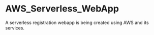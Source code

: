 # AWS_Serverless_WebApp
A serverless registration webapp is being created using AWS and its services.
